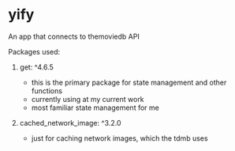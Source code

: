 # yify

An app that connects to themoviedb API

Packages used:

1. get: ^4.6.5
   - this is the primary package for state management and other functions
   - currently using at my current work
   - most familiar state management for me
   
2. cached_network_image: ^3.2.0
    - just for caching network images, which the tdmb uses
